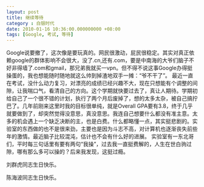 ```yaml
---
layout: post 
title: 继续等待
category : 白银时代
date: 2010-01-16 10:36:00.000000000 +08:00
tags: [Google, 考试, 等待]
---
```


Google说要撤了，这次像是要玩真的。网民很激动，屁民很稳定。其实对真正依赖google的群体影响不会很大，没了.cn,还有.com，要是中南海的大爷们脑子不好非得墙了.com和gmail，那兄弟我就买一vpn。但不得不说这事Google办得挺操蛋的，我也想能随时随地就这么帅到掉渣地双手一摊：“爷不干了”。
 最近一直在考试，没什么动力复习，对漂亮的成绩已经兴趣不大，现在只想能有个调整的间隙，让我喘口气，看清自己的方向。这个学期就快要过去了，真让人期待。学期初给自己了一个很不错的计划，执行了两个月后废掉了，想的太多太杂，被自己搞拧巴了。几年前刚来这里时我的目标很单纯，就是Overall GPA要有3.8，终于几乎就要做到了，却突然觉得没意思，真没意思。我连自己想要什么都没有准主意。太多的机会遇上一个缺乏决断的主，也是白费。什么都略懂一点，其实挺悲剧的。实验室的东西做的也不是很来劲，主要也是因为斗志不高，对计算机也逐渐丧失前些年的激情。最近脑子比较混沌，估计也不会有什么好的进展。
 实验室有一东北哥们，平时每三句话里有要有两句“我操”，过去我一直挺费解的，人生在世白驹过隙，哪有那么多可以操的？后来我发现，这挺过瘾。

刘群虎同志生日快乐。

陈海波同志生日快乐。

